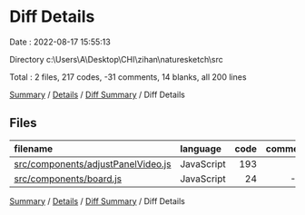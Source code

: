 # Diff Details

Date : 2022-08-17 15:55:13

Directory c:\\Users\\A\\Desktop\\CHI\\zihan\\naturesketch\\src

Total : 2 files,  217 codes, -31 comments, 14 blanks, all 200 lines

[Summary](results.md) / [Details](details.md) / [Diff Summary](diff.md) / Diff Details

## Files
| filename | language | code | comment | blank | total |
| :--- | :--- | ---: | ---: | ---: | ---: |
| [src/components/adjustPanelVideo.js](/src/components/adjustPanelVideo.js) | JavaScript | 193 | 9 | 29 | 231 |
| [src/components/board.js](/src/components/board.js) | JavaScript | 24 | -40 | -15 | -31 |

[Summary](results.md) / [Details](details.md) / [Diff Summary](diff.md) / Diff Details